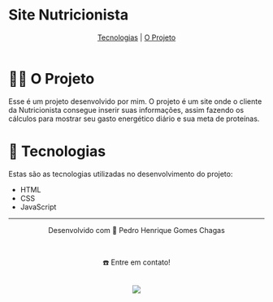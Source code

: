 <h1>Site Nutricionista</h1>

<div align="center">
  <a href="#-tecnologias">Tecnologias</a> | <a href="#-o-projeto">O Projeto</a>
</div>
<br>

# 👷🏻 O Projeto
Esse é um projeto desenvolvido por mim. O projeto é um site onde o cliente da Nutricionista consegue inserir suas informações, assim fazendo os cálculos para mostrar seu gasto energético diário e sua meta de proteínas.

# 🚀 Tecnologias
Estas são as tecnologias utilizadas no desenvolvimento do projeto:
- HTML
- CSS
- JavaScript

________________________________________________________________________________________________________________________________________________________________________________
<div align="center">
  <p>Desenvolvido com 💙 Pedro Henrique Gomes Chagas</p> <br>
  <p>☎️ Entre em contato!<p> <br>
  <a display="flex" text-align="center" href="https://www.linkedin.com/in/pedrogchagas/" target="_blank"><img src="https://img.shields.io/badge/-LinkedIn-%230077B5?style=for-the-badge&logo=linkedin&logoColor=white" target="_blank"></a> 
</div>
